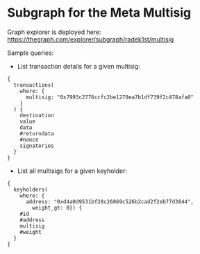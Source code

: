 # Subgraph for the Meta Multisig 

Graph explorer is deployed here: https://thegraph.com/explorer/subgraph/radek1st/multisig

Sample queries:

* List transaction details for a given multisig:

```
{
  transactions(
    where: {
      multisig: "0x7993c2776ccfc2be1270ea7b1df739f2c478afa0"
    }
  ) {
    destination
    value
    data
    #returndata
    #nonce
    signatories
  }
}
```

* List all multisigs for a given keyholder:

```
{
  keyholders(
    where: {
      address: "0xd4a0d9531bf28c26869c526b2cad2f2eb77d3844",
    	weight_gt: 0}) {
    #id
    #address
    multisig
    #weight
  }
}
```
